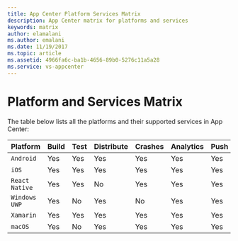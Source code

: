```yaml
---
title: App Center Platform Services Matrix
description: App Center matrix for platforms and services
keywords: matrix
author: elamalani
ms.author: emalani
ms.date: 11/19/2017
ms.topic: article
ms.assetid: 4966fa6c-ba1b-4656-89b0-5276c11a5a28
ms.service: vs-appcenter
---
```


# Platform and Services Matrix

The table below lists all the platforms and their supported services in App Center:

| Platform | Build | Test | Distribute | Crashes | Analytics | Push |
| :--- | :--- | :--- | :--- | :--- | :--- | :--- |
| `Android` | Yes  | Yes  | Yes | Yes | Yes | Yes |
| `iOS` | Yes  | Yes  | Yes | Yes | Yes | Yes |
| `React Native` | Yes  | Yes  | No | Yes | Yes | Yes |
| `Windows UWP` | Yes  | No  | Yes | No | Yes | Yes |
| `Xamarin` | Yes  | Yes  | Yes | Yes | Yes | Yes |
| `macOS` | Yes  | No  | Yes | Yes | Yes | Yes |
